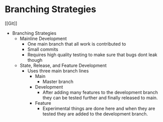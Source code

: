 # Branching Strategies
[[Git]]

- Branching Strategies
	- Mainline Development
		- One main branch that all work is contributed to
		- Small commits
		- Requires high quality testing to make sure that bugs dont leak though
	- State, Release, and Feature Development
		- Uses three main branch lines
			- Main
				- Master branch
			- Development
				- After adding many features to the development branch they can be tested further and finally released to main.
			- Feature
				- Experimental things are done here and when they are tested they are added to the development branch.